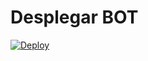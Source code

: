# Desplegar BOT
[![Deploy](https://www.herokucdn.com/deploy/button.svg)](https://heroku.com/deploy?template=https://github.com/AresDza/uploader-7-0-bot)
